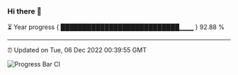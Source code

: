 ### Hi there 👋

⏳ Year progress { ███████████████████████████▁▁▁ } 92.88 %

---

⏰ Updated on Tue, 06 Dec 2022 00:39:55 GMT

![Progress Bar CI](https://github.com/Shyam-Makwana/GitHub-Actions-Demo/workflows/Progress%20Bar%20CI/badge.svg)
